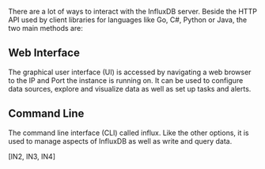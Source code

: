 There are a lot of ways to interact with the InfluxDB server. Beside the HTTP API used by client libraries for languages like Go, C#, Python or Java, the two main methods are:

## Web Interface

The graphical user interface (UI) is accessed by navigating a web browser to the IP and Port the instance is running on. It can be used to configure data sources, explore and visualize data as well as set up tasks and alerts.

## Command Line

The command line interface (CLI) called influx. Like the other options, it is used to manage aspects of InfluxDB as well as write and query data.


[IN2, IN3, IN4]